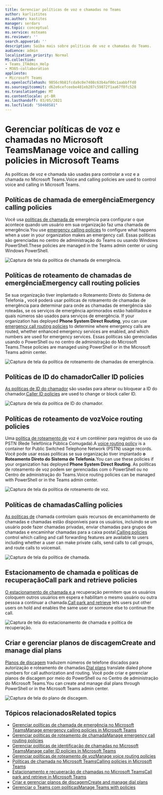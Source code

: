 ```yaml
---
title: Gerenciar políticas de voz e chamadas no Teams
author: karlistites
ms.author: kastites
manager: serdars
ms.topic: conceptual
ms.service: msteams
ms.reviewer: ''
search.appverid: ''
description: Saiba mais sobre políticas de voz e chamadas do Teams.
audience: admin
localization_priority: Normal
MS.collection:
- Teams_ITAdmin_Help
- M365-collaboration
appliesto:
- Microsoft Teams
ms.openlocfilehash: 9056c9b81fcda9c0e7408c63b4af00c1aabbffd0
ms.sourcegitcommit: d62e6cefceebe481eb207c59872f1aa67f0fc528
ms.translationtype: MT
ms.contentlocale: pt-BR
ms.lasthandoff: 03/05/2021
ms.locfileid: "50460581"
---
```

# <a name="manage-voice-and-calling-policies-in-microsoft-teams"></a><span data-ttu-id="a3175-103">Gerenciar políticas de voz e chamadas no Microsoft Teams</span><span class="sxs-lookup"><span data-stu-id="a3175-103">Manage voice and calling policies in Microsoft Teams</span></span>

<span data-ttu-id="a3175-104">As políticas de voz e chamada são usadas para controlar a voz e a chamada no Microsoft Teams.</span><span class="sxs-lookup"><span data-stu-id="a3175-104">Voice and calling policies are used to control voice and calling in Microsoft Teams.</span></span>

## <a name="emergency-calling-policies"></a><span data-ttu-id="a3175-105">Políticas de chamada de emergência</span><span class="sxs-lookup"><span data-stu-id="a3175-105">Emergency calling policies</span></span>

<span data-ttu-id="a3175-106">Você usa [políticas de chamada de](manage-emergency-calling-policies.md) emergência para configurar o que acontece quando um usuário em sua organização faz uma chamada de emergência.</span><span class="sxs-lookup"><span data-stu-id="a3175-106">You use [emergency calling policies](manage-emergency-calling-policies.md) to configure what happens when a user in your organization makes an emergency call.</span></span> <span data-ttu-id="a3175-107">Essas políticas são gerenciadas no centro de administração do Teams ou usando Windows PowerShell.</span><span class="sxs-lookup"><span data-stu-id="a3175-107">These policies are managed in the Teams admin center or using Windows PowerShell.</span></span>

![Captura de tela da política de chamada de emergência.](media/emergency-calling-policy2.png)

## <a name="emergency-call-routing-policies"></a><span data-ttu-id="a3175-109">Políticas de roteamento de chamadas de emergência</span><span class="sxs-lookup"><span data-stu-id="a3175-109">Emergency call routing policies</span></span>

<span data-ttu-id="a3175-110">Se sua organização tiver implantado o Roteamento Direto do Sistema de Telefonia **,** você poderá usar políticas de roteamento de chamadas de emergência para determinar para onde as chamadas de emergência são roteadas, se os serviços de emergência aprimorados estão habilitados e quais números são usados para serviços de emergência. [](manage-emergency-call-routing-policies.md)</span><span class="sxs-lookup"><span data-stu-id="a3175-110">If your organization has deployed **Phone System Direct Routing**, you can use [emergency call routing policies](manage-emergency-call-routing-policies.md) to determine where emergency calls are routed, whether enhanced emergency services are enabled, and which numbers are used for emergency services.</span></span> <span data-ttu-id="a3175-111">Essas políticas são gerenciadas usando o PowerShell ou no centro de administração do Microsoft Teams.</span><span class="sxs-lookup"><span data-stu-id="a3175-111">These policies are managed using PowerShell or in the Microsoft Teams admin center.</span></span>

![Captura de tela da política de roteamento de chamadas de emergência.](media/emergency-call-routing-policy.png)

## <a name="caller-id-policies"></a><span data-ttu-id="a3175-113">Políticas de ID do chamador</span><span class="sxs-lookup"><span data-stu-id="a3175-113">Caller ID policies</span></span>

<span data-ttu-id="a3175-114">[As políticas de ID do chamador](caller-id-policies.md) são usadas para alterar ou bloquear a ID do chamador.</span><span class="sxs-lookup"><span data-stu-id="a3175-114">[Caller ID policies](caller-id-policies.md) are used to change or block caller ID.</span></span>

![Captura de tela da política de ID do chamador.](media/caller-id-policy.png)

## <a name="voice-routing-policies"></a><span data-ttu-id="a3175-116">Políticas de roteamento de voz</span><span class="sxs-lookup"><span data-stu-id="a3175-116">Voice routing policies</span></span>

<span data-ttu-id="a3175-117">Uma [política de roteamento de](manage-voice-routing-policies.md) voz é um contêiner para registros de uso da PSTN (Rede Telefônica Pública Comugada).</span><span class="sxs-lookup"><span data-stu-id="a3175-117">A [voice routing policy](manage-voice-routing-policies.md) is a container for Public Switched Telephone Network (PSTN) usage records.</span></span> <span data-ttu-id="a3175-118">Você pode usar essas políticas se sua organização tiver implantado **o Roteamento Direto do Sistema de Telefonia.**</span><span class="sxs-lookup"><span data-stu-id="a3175-118">You can use these policies if your organization has deployed **Phone System Direct Routing**.</span></span> <span data-ttu-id="a3175-119">As políticas de roteamento de voz podem ser gerenciadas com o PowerShell ou no Centro de administração do Teams.</span><span class="sxs-lookup"><span data-stu-id="a3175-119">Voice routing policies can be managed with PowerShell or in the Teams admin center.</span></span>

![Captura de tela da política de roteamento de voz.](media/voice-routing-policy.png)

## <a name="calling-policies"></a><span data-ttu-id="a3175-121">Políticas de chamadas</span><span class="sxs-lookup"><span data-stu-id="a3175-121">Calling policies</span></span>

<span data-ttu-id="a3175-122">[As políticas de](teams-calling-policy.md) chamada controlam quais recursos de encaminhamento de chamadas e chamadas estão disponíveis para os usuários, incluindo se um usuário pode fazer chamadas privadas, enviar chamadas para grupos de chamadas e encaminhar chamadas para a caixa postal.</span><span class="sxs-lookup"><span data-stu-id="a3175-122">[Calling policies](teams-calling-policy.md) control which calling and call forwarding features are available to users including whether a user can make private calls, send calls to call groups, and route calls to voicemail.</span></span>

![Captura de tela da política de chamada.](media/calling-policy.png)

## <a name="call-park-and-retrieve-policies"></a><span data-ttu-id="a3175-124">Estacionamento de chamada e políticas de recuperação</span><span class="sxs-lookup"><span data-stu-id="a3175-124">Call park and retrieve policies</span></span>

<span data-ttu-id="a3175-125">[O estacionamento de chamada e a](call-park-and-retrieve.md) recuperação permitem que os usuários coloquem outros usuários em espera e habilitam o mesmo usuário ou outra pessoa a continuar a chamada.</span><span class="sxs-lookup"><span data-stu-id="a3175-125">[Call park and retrieve](call-park-and-retrieve.md) lets users put other users on hold and enables the same user or someone else to continue the call.</span></span>

![Captura de tela do estacionamento de chamada e política de recuperação.](media/call-park-policy.png)

## <a name="create-and-manage-dial-plans"></a><span data-ttu-id="a3175-127">Criar e gerenciar planos de discagem</span><span class="sxs-lookup"><span data-stu-id="a3175-127">Create and manage dial plans</span></span>

<span data-ttu-id="a3175-128">[Planos de discagem](create-and-manage-dial-plans.md) traduzem números de telefone discados para autorização e roteamento de chamadas.</span><span class="sxs-lookup"><span data-stu-id="a3175-128">[Dial plans](create-and-manage-dial-plans.md) translate dialed phone numbers for call authorization and routing.</span></span> <span data-ttu-id="a3175-129">Você pode criar e gerenciar planos de discagem por meio do PowerShell ou no Centro de administração do Microsoft Teams.</span><span class="sxs-lookup"><span data-stu-id="a3175-129">You can create and manage dial plans through PowerShell or in the Microsoft Teams admin center.</span></span>

![Captura de tela do plano de discagem.](media/dial-plans.png)

## <a name="related-topics"></a><span data-ttu-id="a3175-131">Tópicos relacionados</span><span class="sxs-lookup"><span data-stu-id="a3175-131">Related topics</span></span>

* [<span data-ttu-id="a3175-132">Gerenciar políticas de chamada de emergência no Microsoft Teams</span><span class="sxs-lookup"><span data-stu-id="a3175-132">Manage emergency calling policies in Microsoft Teams</span></span>](manage-emergency-calling-policies.md)
* [<span data-ttu-id="a3175-133">Gerenciar políticas de roteamento de chamada</span><span class="sxs-lookup"><span data-stu-id="a3175-133">Manage emergency call routing policies</span></span>](manage-emergency-call-routing-policies.md)
* [<span data-ttu-id="a3175-134">Gerenciar políticas de identificação de chamadas no Microsoft Teams</span><span class="sxs-lookup"><span data-stu-id="a3175-134">Manage caller ID policies in Microsoft Teams</span></span>](caller-id-policies.md)
* [<span data-ttu-id="a3175-135">Gerenciar políticas de roteamento de voz</span><span class="sxs-lookup"><span data-stu-id="a3175-135">Manage voice routing policies</span></span>](manage-voice-routing-policies.md)
* [<span data-ttu-id="a3175-136">Políticas de chamada no Microsoft Teams</span><span class="sxs-lookup"><span data-stu-id="a3175-136">Calling policies in Microsoft Teams</span></span>](teams-calling-policy.md)
* [<span data-ttu-id="a3175-137">Estacionamento e recuperação de chamadas no Microsoft Teams</span><span class="sxs-lookup"><span data-stu-id="a3175-137">Call park and retrieve in Microsoft Teams</span></span>](call-park-and-retrieve.md)
* [<span data-ttu-id="a3175-138">Criar e gerenciar planos de discagem</span><span class="sxs-lookup"><span data-stu-id="a3175-138">Create and manage dial plans</span></span>](create-and-manage-dial-plans.md)
* [<span data-ttu-id="a3175-139">Gerenciar o Teams com políticas</span><span class="sxs-lookup"><span data-stu-id="a3175-139">Manage Teams with policies</span></span>](manage-teams-with-policies.md)
